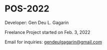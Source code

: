 # POS-2022

Developer: Gen Deu L. Gagarin

Freelance Project started on Feb. 3, 2022

Email for inquiries: gendeulgagarin@gmail.com
